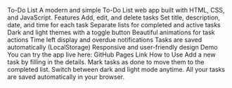 To-Do List
A modern and simple To-Do List web app built with HTML, CSS, and JavaScript.
Features
Add, edit, and delete tasks
Set title, description, date, and time for each task
Separate lists for completed and active tasks
Dark and light themes with a toggle button
Beautiful animations for task actions
Time left display and overdue notifications
Tasks are saved automatically (LocalStorage)
Responsive and user-friendly design
Demo
You can try the app live here:
GitHub Pages Link <!-- ضع هنا رابط GitHub Pages الخاص بك بعد النشر -->
How to Use
Add a new task by filling in the details.
Mark tasks as done to move them to the completed list.
Switch between dark and light mode anytime.
All your tasks are saved automatically in your browser.

